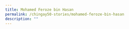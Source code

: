 ```yaml
---
title: Mohamed Feroze bin Hasan
permalink: /chingay50-stories/mohamed-feroze-bin-hasan
description: ""
---
```

